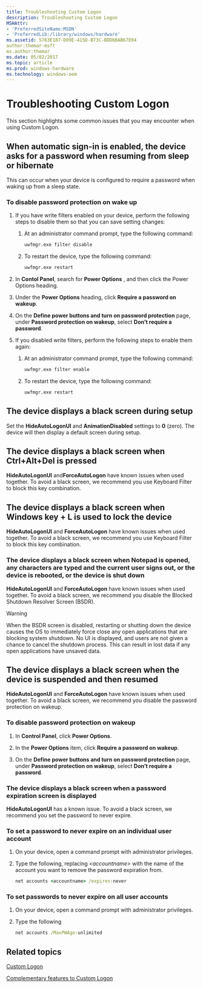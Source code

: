 ```yaml
---
title: Troubleshooting Custom Logon
description: Troubleshooting Custom Logon
MSHAttr:
- 'PreferredSiteName:MSDN'
- 'PreferredLib:/library/windows/hardware'
ms.assetid: 5763E187-D09E-415D-B73C-BDD6BAB67E04
author:themar-msft
ms.author:themar
ms.date: 05/02/2017
ms.topic: article
ms.prod: windows-hardware
ms.technology: windows-oem
---
```

# Troubleshooting Custom Logon

This section highlights some common issues that you may encounter when using Custom Logon.

## When automatic sign-in is enabled, the device asks for a password when resuming from sleep or hibernate

This can occur when your device is configured to require a password when waking up from a sleep state.

### To disable password protection on wake up

1. If you have write filters enabled on your device, perform the following steps to disable them so that you can save setting changes:

   1. At an administrator command prompt, type the following command:

      ```cmd
      uwfmgr.exe filter disable
      ```
   1. To restart the device, type the following command:

      ```cmd
      uwfmgr.exe restart
      ```

1. In **Contol Panel**, search for **Power Options** , and then click the Power Options heading.

1. Under the **Power Options** heading, click **Require a password on wakeup**.

1. On the **Define power buttons and turn on password protection** page, under **Password protection on wakeup**, select **Don’t require a password**.

1. If you disabled write filters, perform the following steps to enable them again:

   1. At an administrator command prompt, type the following command:

      ```cmd
      uwfmgr.exe filter enable
      ```
   1. To restart the device, type the following command:

      ```cmd
      uwfmgr.exe restart
      ```

## The device displays a black screen during setup

Set the **HideAutoLogonUI** and **AnimationDisabled** settings to **0** (zero). The device will then display a default screen during setup.

## The device displays a black screen when Ctrl+Alt+Del is pressed

**HideAutoLogonUI** and**ForceAutoLogon** have known issues when used together. To avoid a black screen, we recommend you use Keyboard Filter to block this key combination.

## The device displays a black screen when Windows key + L is used to lock the device

**HideAutoLogonUI** and **ForceAutoLogon** have known issues when used together. To avoid a black screen, we recommend you use Keyboard Filter to block this key combination.

### The device displays a black screen when Notepad is opened, any characters are typed and the current user signs out, or the device is rebooted, or the device is shut down

**HideAutoLogonUI** and **ForceAutoLogon** have known issues when used together. To avoid a black screen, we recommend you disable the Blocked Shutdown Resolver Screen (BSDR).

> [!Warning]
> When the BSDR screen is disabled, restarting or shutting down the device causes the OS to immediately force close any open applications that are blocking system shutdown. No UI is displayed, and users are not given a chance to cancel the shutdown process. This can result in lost data if any open applications have unsaved data.

## The device displays a black screen when the device is suspended and then resumed

**HideAutoLogonUI** and **ForceAutoLogon** have known issues when used together. To avoid a black screen, we recommend you disable the password protection on wakeup.

### To disable password protection on wakeup

1. In **Control Panel**, click **Power Options**.

1. In the **Power Options** item, click **Require a password on wakeup**.

1. On the **Define power buttons and turn on password protection** page, under **Password protection on wakeup**, select **Don’t require a password**.

### The device displays a black screen when a password expiration screen is displayed

**HideAutoLogonUI** has a known issue. To avoid a black screen, we recommend you set the password to never expire.

### To set a password to never expire on an individual user account

1. On your device, open a command prompt with administrator privileges.

1. Type the following, replacing *&lt;accountname&gt;* with the name of the account you want to remove the password expiration from.

   ```cmd
   net accounts <accountname> /expires:never
   ```

### To set passwords to never expire on all user accounts

1. On your device, open a command prompt with administrator privileges.

1. Type the following

   ```cmd
   net accounts /MaxPWAge:unlimited
   ```

## Related topics

[Custom Logon](custom-logon.md)

[Complementary features to Custom Logon](complementary-features-to-custom-logon.md)
